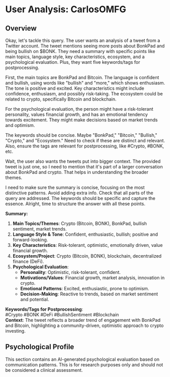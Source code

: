 # User Analysis: CarlosOMFG

## Overview

<think>
Okay, let's tackle this query. The user wants an analysis of a tweet from a Twitter account. The tweet mentions seeing more posts about BonkPad and being bullish on $BONK. They need a summary with specific points like main topics, language style, key characteristics, ecosystem, and a psychological evaluation. Plus, they want five keywords/tags for postprocessing.

First, the main topics are BonkPad and Bitcoin. The language is confident and bullish, using words like "bullish" and "more," which shows enthusiasm. The tone is positive and excited. Key characteristics might include confidence, enthusiasm, and possibly risk-taking. The ecosystem could be related to crypto, specifically Bitcoin and blockchain. 

For the psychological evaluation, the person might have a risk-tolerant personality, values financial growth, and has an emotional tendency towards excitement. They might make decisions based on market trends and optimism.

The keywords should be concise. Maybe "BonkPad," "Bitcoin," "Bullish," "Crypto," and "Ecosystem." Need to check if these are distinct and relevant. Also, ensure the tags are relevant for postprocessing, like #Crypto, #BONK, etc.

Wait, the user also wants the tweets put into bigger context. The provided tweet is just one, so I need to mention that it's part of a larger conversation about BonkPad and crypto. That helps in understanding the broader themes.

I need to make sure the summary is concise, focusing on the most distinctive patterns. Avoid adding extra info. Check that all parts of the query are addressed. The keywords should be specific and capture the essence. Alright, time to structure the answer with all these points.
</think>

**Summary:**  
1. **Main Topics/Themes**: Crypto (Bitcoin, BONK), BonkPad, bullish sentiment, market trends.  
2. **Language Style & Tone**: Confident, enthusiastic, bullish; positive and forward-looking.  
3. **Key Characteristics**: Risk-tolerant, optimistic, emotionally driven, value financial growth.  
4. **Ecosystem/Project**: Crypto (Bitcoin, BONK), blockchain, decentralized finance (DeFi).  
5. **Psychological Evaluation**:  
   - **Personality**: Optimistic, risk-tolerant, confident.  
   - **Motivations/Values**: Financial growth, market analysis, innovation in crypto.  
   - **Emotional Patterns**: Excited, enthusiastic, prone to optimism.  
   - **Decision-Making**: Reactive to trends, based on market sentiment and potential.  

**Keywords/Tags for Postprocessing**:  
#Crypto #BONK #DeFi #BullishSentiment #Blockchain  
**Context**: The tweet reflects a broader trend of engagement with BonkPad and Bitcoin, highlighting a community-driven, optimistic approach to crypto investing.

## Psychological Profile

This section contains an AI-generated psychological evaluation based on communication patterns. This is for research purposes only and should not be considered a clinical assessment.